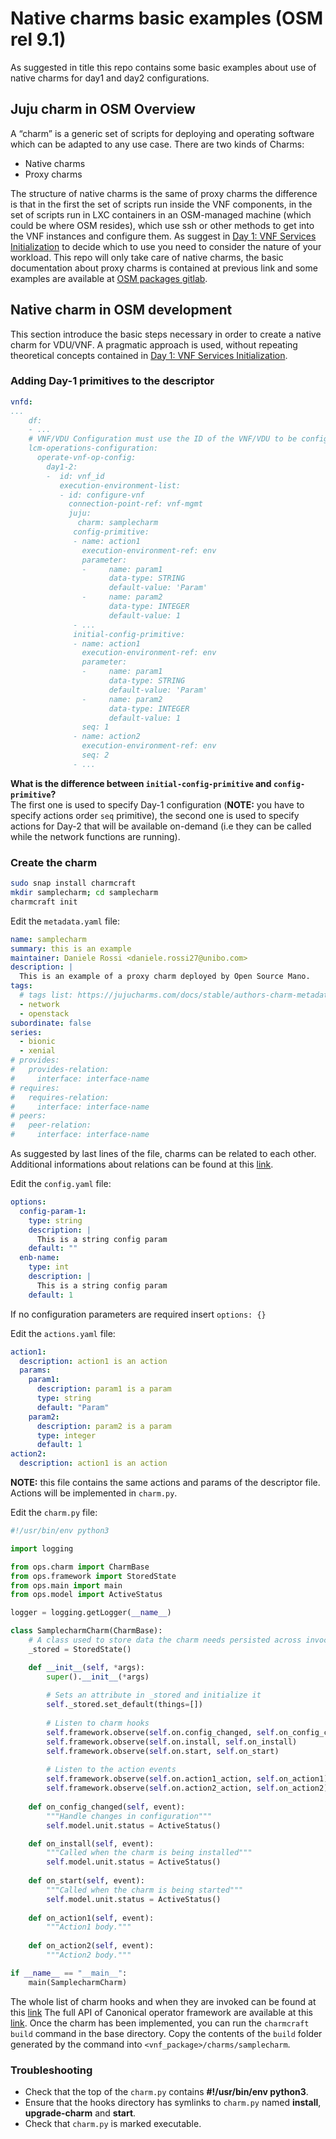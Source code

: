 # Native charms basic examples (OSM rel 9.1)
As suggested in title this repo contains some basic examples about use of native charms for day1 and day2 configurations.

## Juju charm in OSM Overview 
A “charm” is a generic set of scripts for deploying and operating software which can be adapted to any use case.
There are two kinds of Charms:
 * Native charms
 * Proxy charms 

The structure of native charms is the same of proxy charms the difference is that in the first the set of scripts run inside the VNF components, in the set of scripts run in LXC containers in an OSM-managed machine (which could be where OSM resides), which use ssh or other methods to get into the VNF instances and configure them.
As suggest in [Day 1: VNF Services Initialization](https://osm.etsi.org/docs/vnf-onboarding-guidelines/03-day1.html) to decide which to use you need to consider the nature of your workload. This repo will only take care of native charms, the basic documentation about proxy charms is contained at previous link and some examples are available at [OSM packages gitlab](https://osm.etsi.org/gitlab/vnf-onboarding/osm-packages/-/tree/master).

## Native charm in OSM development
This section introduce the basic steps necessary in order to create a native charm for VDU/VNF. A pragmatic approach is used, without repeating theoretical concepts contained in  [Day 1: VNF Services Initialization](https://osm.etsi.org/docs/vnf-onboarding-guidelines/03-day1.html).

### Adding Day-1 primitives to the descriptor
``` yaml
vnfd:
...
    df:
    - ...
    # VNF/VDU Configuration must use the ID of the VNF/VDU to be configured
    lcm-operations-configuration:
      operate-vnf-op-config:
        day1-2:
        -  id: vnf_id
           execution-environment-list:
           - id: configure-vnf
             connection-point-ref: vnf-mgmt
             juju:
               charm: samplecharm
              config-primitive:
              - name: action1 
                execution-environment-ref: env
                parameter:
                -     name: param1
                      data-type: STRING
                      default-value: 'Param'
                -     name: param2
                      data-type: INTEGER
                      default-value: 1
              - ...
              initial-config-primitive:
              - name: action1 
                execution-environment-ref: env
                parameter:
                -     name: param1
                      data-type: STRING
                      default-value: 'Param'
                -     name: param2
                      data-type: INTEGER
                      default-value: 1
                seq: 1  
              - name: action2
                execution-environment-ref: env
                seq: 2 
              - ...                
```
**What is the difference between `initial-config-primitive` and `config-primitive`?**\
The first one is used to specify Day-1 configuration (**NOTE:** you have to specify actions order `seq` primitive), the second one is used to specify actions for Day-2 that will be available on-demand (i.e they can be called while the network functions are running).
### Create the charm 
```bash
sudo snap install charmcraft
mkdir samplecharm; cd samplecharm
charmcraft init
```
Edit the `metadata.yaml` file: 
```yaml
name: samplecharm
summary: this is an example
maintainer: Daniele Rossi <daniele.rossi27@unibo.com>
description: |
  This is an example of a proxy charm deployed by Open Source Mano.
tags:
  # tags list: https://jujucharms.com/docs/stable/authors-charm-metadata
  - network
  - openstack
subordinate: false
series:
  - bionic
  - xenial
# provides:
#   provides-relation:
#     interface: interface-name
# requires:
#   requires-relation:
#     interface: interface-name
# peers:
#   peer-relation:
#     interface: interface-name
```
As suggested by last lines of the file, charms can be related to each other. Additional informations about relations can be found at this [link](http://osm-download.etsi.org/ftp/osm-8.0-eight/OSM10-hackfest/presentations/OSM%2310%20Hackfest%20-%20HD2.4%20Intro%20to%20Juju%20relations.pdf).

Edit the `config.yaml` file:
```yaml
options:
  config-param-1:
    type: string
    description: |
      This is a string config param
    default: ""
  enb-name:
    type: int
    description: |
      This is a string config param
    default: 1
```
If no configuration parameters are required insert `options: {}`

Edit the `actions.yaml` file:
```yaml
action1:
  description: action1 is an action
  params:
    param1:
      description: param1 is a param
      type: string
      default: "Param"
    param2:
      description: param2 is a param
      type: integer
      default: 1
action2:
  description: action1 is an action      
```
**NOTE:** this file contains the same actions and params of the descriptor file. Actions will be implemented in `charm.py`.

Edit the `charm.py` file:
```python
#!/usr/bin/env python3

import logging

from ops.charm import CharmBase
from ops.framework import StoredState
from ops.main import main
from ops.model import ActiveStatus

logger = logging.getLogger(__name__)

class SamplecharmCharm(CharmBase):
    # A class used to store data the charm needs persisted across invocations.
    _stored = StoredState()

    def __init__(self, *args):
        super().__init__(*args)
        
        # Sets an attribute in _stored and initialize it
        self._stored.set_default(things=[])
    
        # Listen to charm hooks
        self.framework.observe(self.on.config_changed, self.on_config_changed)
        self.framework.observe(self.on.install, self.on_install)
        self.framework.observe(self.on.start, self.on_start)
        
        # Listen to the action events
        self.framework.observe(self.on.action1_action, self.on_action1)
        self.framework.observe(self.on.action2_action, self.on_action2)
        
    def on_config_changed(self, event):
        """Handle changes in configuration"""
        self.model.unit.status = ActiveStatus()

    def on_install(self, event):
        """Called when the charm is being installed"""
        self.model.unit.status = ActiveStatus()
        
    def on_start(self, event):
        """Called when the charm is being started"""
        self.model.unit.status = ActiveStatus()
        
    def on_action1(self, event):
        """Action1 body."""
        
    def on_action2(self, event):
        """Action2 body."""

if __name__ == "__main__":
    main(SamplecharmCharm)

```
The whole list of charm hooks and when they are invoked can be found at this [link](https://discourse.charmhub.io/t/charm-hooks/1040)
The full API of Canonical operator framework are available at this [link](https://ops.readthedocs.io/en/latest/).
Once the charm has been implemented, you can run the `charmcraft build` command in the base directory. Copy the contents of the `build` folder generated by the command into `<vnf_package>/charms/samplecharm`. 

### Troubleshooting
 * Check that the top of the `charm.py` contains **#!/usr/bin/env python3**.
 * Ensure that the hooks directory has symlinks to `charm.py` named **install**, **upgrade-charm** and **start**.
 * Check that `charm.py` is marked executable.
